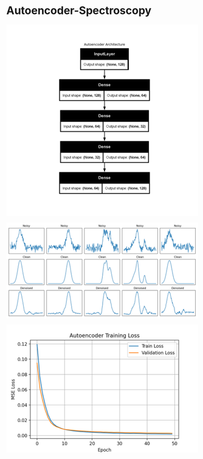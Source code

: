# Autoencoder-Spectroscopy



![](autoencoder_spectroscopy/outputs/plots/autoencoder_model_display.png)





![](autoencoder_spectroscopy/outputs/plots/denoising_results.png)


![](autoencoder_spectroscopy/outputs/plots/training_loss.png)
